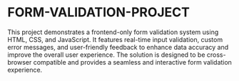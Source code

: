 # FORM-VALIDATION-PROJECT
This project demonstrates a frontend-only form validation system using HTML, CSS, and JavaScript. It features real-time input validation, custom error messages, and user-friendly feedback to enhance data accuracy and improve the overall user experience. The solution is designed to be cross-browser compatible and provides a seamless and interactive form validation experience.
